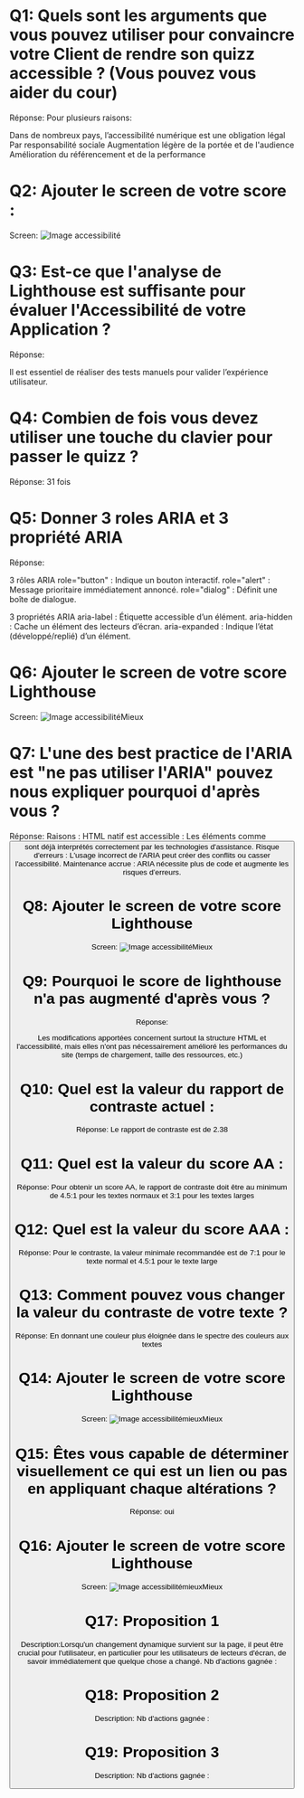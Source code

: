 # Q1: Quels sont les arguments que vous pouvez utiliser pour convaincre votre Client de rendre son quizz accessible ? (Vous pouvez vous aider du cour)
Réponse:
Pour plusieurs raisons:

Dans de nombreux pays, l’accessibilité numérique est une obligation légal
Par responsabilité sociale
Augmentation légère de la portée et de l'audience
 Amélioration du référencement et de la performance
# Q2: Ajouter le screen de votre score :
Screen:
![Image accessibilité](./Acessibility.png)

# Q3: Est-ce que l'analyse de Lighthouse est suffisante pour évaluer l'Accessibilité de votre Application ?
Réponse:

Il est essentiel de réaliser des tests manuels pour valider l’expérience utilisateur.

# Q4: Combien de fois vous devez utiliser une touche du clavier pour passer le quizz ?
Réponse:
31 fois
# Q5: Donner 3 roles ARIA et 3 propriété ARIA
Réponse:


3 rôles ARIA
role="button" : Indique un bouton interactif.
role="alert" : Message prioritaire immédiatement annoncé.
role="dialog" : Définit une boîte de dialogue.

3 propriétés ARIA
aria-label : Étiquette accessible d’un élément.
aria-hidden : Cache un élément des lecteurs d’écran.
aria-expanded : Indique l’état (développé/replié) d’un élément.

# Q6: Ajouter le screen de votre score Lighthouse
Screen:
![Image accessibilitéMieux](./Acessibilitymieux.png)

# Q7: L'une des best practice de l'ARIA est "ne pas utiliser l'ARIA" pouvez nous expliquer pourquoi d'après vous ?
Réponse:
Raisons :
HTML natif est accessible : Les éléments comme <button> sont déjà interprétés correctement par les technologies d'assistance.
Risque d'erreurs : L'usage incorrect de l'ARIA peut créer des conflits ou casser l'accessibilité.
Maintenance accrue : ARIA nécessite plus de code et augmente les risques d’erreurs.

# Q8: Ajouter le screen de votre score Lighthouse
Screen:
![Image accessibilitéMieux](./Acessibilitymieux.png)
# Q9: Pourquoi le score de lighthouse n'a pas augmenté d'après vous ?
Réponse:

 Les modifications apportées concernent surtout la structure HTML et l'accessibilité, mais elles n'ont pas nécessairement amélioré les performances du site (temps de chargement, taille des ressources, etc.)


# Q10: Quel est la valeur du rapport de contraste actuel :
Réponse:
Le rapport de contraste est de 2.38
# Q11: Quel est la valeur du score AA :
Réponse:
Pour obtenir un score AA, le rapport de contraste doit être au minimum de 4.5:1 pour les textes normaux et 3:1 pour les textes larges

# Q12: Quel est la valeur du score AAA :
Réponse:
 Pour le contraste, la valeur minimale recommandée est de 7:1 pour le texte normal et 4.5:1 pour le texte large
# Q13: Comment pouvez vous changer la valeur du contraste de votre texte ?
Réponse:
En donnant une couleur plus éloignée dans le spectre des couleurs aux textes

# Q14: Ajouter le screen de votre score Lighthouse
Screen:
![Image accessibilitémieuxMieux](./Acessibilitymieuxmieux.png)

# Q15: Êtes vous capable de déterminer visuellement ce qui est un lien ou pas en appliquant chaque altérations ?
Réponse:
oui

# Q16: Ajouter le screen de votre score Lighthouse
Screen:
![Image accessibilitémieuxMieux](./Acessibilitymieuxmieux.png)
# Q17:  Proposition 1
Description:Lorsqu'un changement dynamique survient sur la page, il peut être crucial pour l'utilisateur, en particulier pour les utilisateurs de lecteurs d'écran, de savoir immédiatement que quelque chose a changé.
Nb d'actions gagnée : 

# Q18:  Proposition 2
Description:
Nb d'actions gagnée : 

# Q19:  Proposition 3
Description:
Nb d'actions gagnée : 
